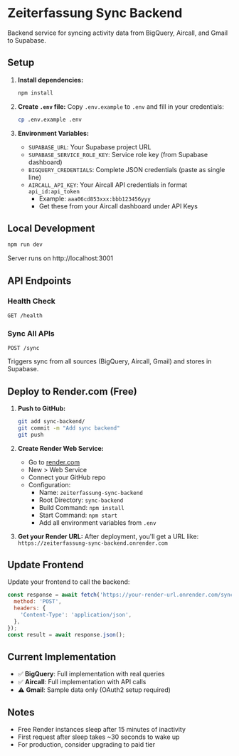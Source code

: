 # Zeiterfassung Sync Backend

Backend service for syncing activity data from BigQuery, Aircall, and Gmail to Supabase.

## Setup

1. **Install dependencies:**
   ```bash
   npm install
   ```

2. **Create `.env` file:**
   Copy `.env.example` to `.env` and fill in your credentials:
   ```bash
   cp .env.example .env
   ```

3. **Environment Variables:**
   - `SUPABASE_URL`: Your Supabase project URL
   - `SUPABASE_SERVICE_ROLE_KEY`: Service role key (from Supabase dashboard)
   - `BIGQUERY_CREDENTIALS`: Complete JSON credentials (paste as single line)
   - `AIRCALL_API_KEY`: Your Aircall API credentials in format `api_id:api_token`
     - Example: `aaa06cd853xxx:bbb123456yyy`
     - Get these from your Aircall dashboard under API Keys

## Local Development

```bash
npm run dev
```

Server runs on http://localhost:3001

## API Endpoints

### Health Check
```
GET /health
```

### Sync All APIs
```
POST /sync
```

Triggers sync from all sources (BigQuery, Aircall, Gmail) and stores in Supabase.

## Deploy to Render.com (Free)

1. **Push to GitHub:**
   ```bash
   git add sync-backend/
   git commit -m "Add sync backend"
   git push
   ```

2. **Create Render Web Service:**
   - Go to [render.com](https://render.com)
   - New > Web Service
   - Connect your GitHub repo
   - Configuration:
     - Name: `zeiterfassung-sync-backend`
     - Root Directory: `sync-backend`
     - Build Command: `npm install`
     - Start Command: `npm start`
     - Add all environment variables from `.env`

3. **Get your Render URL:**
   After deployment, you'll get a URL like:
   `https://zeiterfassung-sync-backend.onrender.com`

## Update Frontend

Update your frontend to call the backend:

```javascript
const response = await fetch('https://your-render-url.onrender.com/sync', {
  method: 'POST',
  headers: {
    'Content-Type': 'application/json',
  },
});
const result = await response.json();
```

## Current Implementation

- ✅ **BigQuery**: Full implementation with real queries
- ✅ **Aircall**: Full implementation with API calls
- ⚠️ **Gmail**: Sample data only (OAuth2 setup required)

## Notes

- Free Render instances sleep after 15 minutes of inactivity
- First request after sleep takes ~30 seconds to wake up
- For production, consider upgrading to paid tier